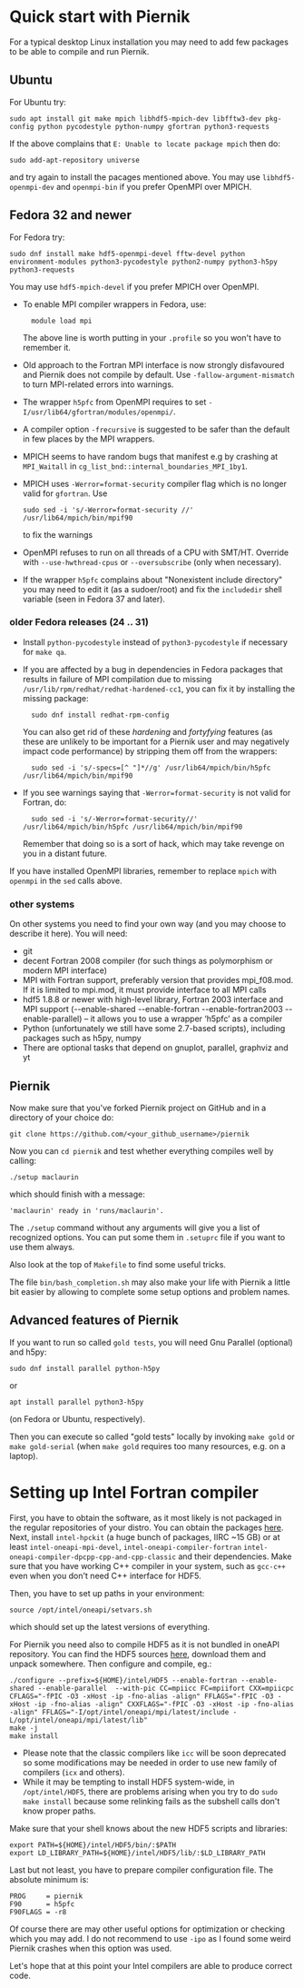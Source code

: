 # Quick start with Piernik

For a typical desktop Linux installation you may need to add few packages to be able to compile and run Piernik.

## Ubuntu

For Ubuntu try:

    sudo apt install git make mpich libhdf5-mpich-dev libfftw3-dev pkg-config python pycodestyle python-numpy gfortran python3-requests

If the above complains that `E: Unable to locate package mpich` then do:

    sudo add-apt-repository universe

and try again to install the pacages mentioned above. You may use `libhdf5-openmpi-dev` and `openmpi-bin` if you prefer OpenMPI over MPICH.

## Fedora 32 and newer

For Fedora try:

    sudo dnf install make hdf5-openmpi-devel fftw-devel python environment-modules python3-pycodestyle python2-numpy python3-h5py python3-requests

You may use `hdf5-mpich-devel` if you prefer MPICH over OpenMPI.

* To enable MPI compiler wrappers in Fedora, use:

        module load mpi

    The above line is worth putting in your `.profile` so you won't have to remember it.

* Old approach to the Fortran MPI interface is now strongly disfavoured and Piernik does not compile by default. Use `-fallow-argument-mismatch` to turn MPI-related errors into warnings.
* The wrapper `h5pfc` from OpenMPI requires to set `-I/usr/lib64/gfortran/modules/openmpi/`.
* A compiler option `-frecursive` is suggested to be safer than the default in few places by the MPI wrappers.
* MPICH seems to have random bugs that manifest e.g by crashing at `MPI_Waitall` in `cg_list_bnd::internal_boundaries_MPI_1by1`.
* MPICH uses `-Werror=format-security` compiler flag which is no longer valid for `gfortran`. Use

      sudo sed -i 's/-Werror=format-security //' /usr/lib64/mpich/bin/mpif90

  to fix the warnings

* OpenMPI refuses to run on all threads of a CPU with SMT/HT. Override with `--use-hwthread-cpus` or `--oversubscribe` (only when necessary).
* If the wrapper `h5pfc` complains about "Nonexistent include directory" you may need to edit it (as a sudoer/root) and fix the `includedir` shell variable (seen in Fedora 37 and later).

### older Fedora releases (24 .. 31)

* Install `python-pycodestyle` instead of `python3-pycodestyle` if necessary for `make qa`.
* If you are affected by a bug in dependencies in Fedora packages that results in failure of MPI compilation due to missing `/usr/lib/rpm/redhat/redhat-hardened-cc1`, you can fix it by installing the missing package:

        sudo dnf install redhat-rpm-config

    You can also get rid of these *hardening* and *fortyfying* features (as these are unlikely to be important for a Piernik user and may negatively impact code performance) by stripping them off from the wrappers:

        sudo sed -i 's/-specs=[^ "]*//g' /usr/lib64/mpich/bin/h5pfc /usr/lib64/mpich/bin/mpif90

* If you see warnings saying that `-Werror=format-security` is not valid for Fortran, do:

        sudo sed -i 's/-Werror=format-security//' /usr/lib64/mpich/bin/h5pfc /usr/lib64/mpich/bin/mpif90

    Remember that doing so is a sort of hack, which may take revenge on you in a distant future.

If you have installed OpenMPI libraries, remember to replace `mpich` with `openmpi` in the `sed` calls above.

### other systems

On other systems you need to find your own way (and you may choose to describe it here). You will need:

* git
* decent Fortran 2008 compiler (for such things as polymorphism or modern MPI interface)
* MPI with Fortran support, preferably version that provides mpi_f08.mod. If it is limited to mpi.mod, it must provide interface to all MPI calls
* hdf5 1.8.8 or newer with high-level library, Fortran 2003 interface and MPI support (--enable-shared --enable-fortran --enable-fortran2003 --enable-parallel) – it allows you to use a wrapper ‘h5pfc’ as a compiler
* Python (unfortunately we still have some 2.7-based scripts), including packages such as h5py, numpy
* There are optional tasks that depend on gnuplot, parallel, graphviz and yt

## Piernik

Now make sure that you've forked Piernik project on GitHub and in a directory of your choice do:

    git clone https://github.com/<your_github_username>/piernik

Now you can `cd piernik` and test whether everything compiles well by calling:

    ./setup maclaurin

which should finish with a message:

    'maclaurin' ready in 'runs/maclaurin'.

The `./setup` command without any arguments will give you a list of recognized options. You can put some them in `.setuprc` file if you want to use them always.

Also look at the top of `Makefile` to find some useful tricks.

The file `bin/bash_completion.sh` may also make your life with Piernik a little bit easier by allowing to complete some setup options and problem names.

## Advanced features of Piernik

If you want to run so called `gold tests`, you will need Gnu Parallel (optional) and h5py:

    sudo dnf install parallel python-h5py

or

    apt install parallel python3-h5py

(on Fedora or Ubuntu, respectively).

Then you can execute so called "gold tests" locally by invoking `make gold`
or `make gold-serial` (when `make gold` requires too many resources, e.g. on
a laptop).

# Setting up Intel Fortran compiler

First, you have to obtain the software, as it most likely is not packaged in the regular repositories of your distro. You can obtain the packages [here](https://www.intel.com/content/www/us/en/developer/tools/oneapi/hpc-toolkit-download.html). Next, install `intel-hpckit` (a huge bunch of packages, IIRC ~15 GB) or at least `intel-oneapi-mpi-devel`, `intel-oneapi-compiler-fortran` `intel-oneapi-compiler-dpcpp-cpp-and-cpp-classic` and their dependencies. Make sure that you have working C++ compiler in your system, such as `gcc-c++` even when you don't need C++ interface for HDF5.

Then, you have to set up paths in your environment:

    source /opt/intel/oneapi/setvars.sh

which should set up the latest versions of everything.

For Piernik you need also to compile HDF5 as it is not bundled in oneAPI repository. You can find the HDF5 sources [here](https://www.hdfgroup.org/downloads/hdf5/source-code/), download them and unpack somewhere. Then configure and compile, eg.:

    ./configure --prefix=${HOME}/intel/HDF5 --enable-fortran --enable-shared --enable-parallel  --with-pic CC=mpiicc FC=mpiifort CXX=mpiicpc CFLAGS="-fPIC -O3 -xHost -ip -fno-alias -align" FFLAGS="-fPIC -O3 -xHost -ip -fno-alias -align" CXXFLAGS="-fPIC -O3 -xHost -ip -fno-alias -align" FFLAGS="-I/opt/intel/oneapi/mpi/latest/include -L/opt/intel/oneapi/mpi/latest/lib"
    make -j
    make install

* Please note that the classic compilers like `icc` will be soon deprecated so some modifications may be needed in order to use new family of compilers (`icx` and others).
* While it may be tempting to install HDF5 system-wide, in `/opt/intel/HDF5`, there are problems arising when you try to do `sudo make install` because some relinking fails as the subshell calls don't know proper paths.

Make sure that your shell knows about the new HDF5 scripts and libraries:

    export PATH=${HOME}/intel/HDF5/bin/:$PATH
    export LD_LIBRARY_PATH=${HOME}/intel/HDF5/lib/:$LD_LIBRARY_PATH

Last but not least, you have to prepare compiler configuration file. The absolute minimum is:

    PROG     = piernik
    F90      = h5pfc
    F90FLAGS = -r8

Of course there are may other useful options for optimization or checking which you may add. I do not recommend to use `-ipo` as I found some weird Piernik crashes when this option was used.

Let's hope that at this point your Intel compilers are able to produce correct code.
